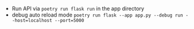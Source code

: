 - Run API via `poetry run flask run` in the app directory
- debug auto reload mode ` poetry run flask --app app.py --debug run --host=localhost --port=5000 `
